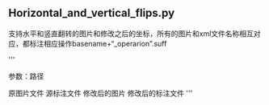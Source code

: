 
## Horizontal_and_vertical_flips.py

支持水平和竖直翻转的图片和修改之后的坐标，所有的图片和xml文件名称相互对应，都标注相应操作basename+“_operarion”.suff

'''

参数：路径

原图片文件
源标注文件
修改后的图片
修改后的标注文件
'''
